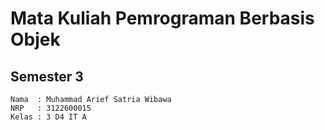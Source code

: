 # Mata Kuliah Pemrograman Berbasis Objek
## Semester 3

```
Nama  : Muhammad Arief Satria Wibawa
NRP   : 3122600015
Kelas : 3 D4 IT A
```
